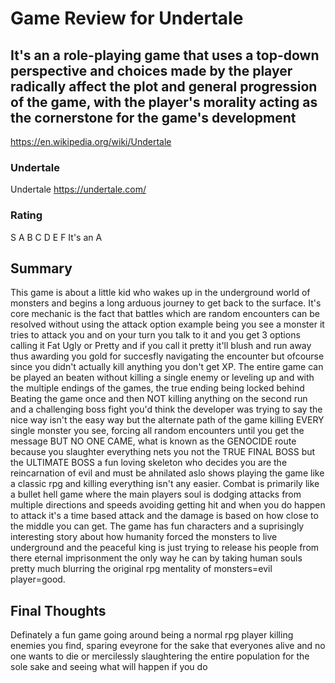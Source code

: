 # Game Review for Undertale

## It's an a role-playing game that uses a top-down perspective and choices made by the player radically affect the plot and general progression of the game, with the player's morality acting as the cornerstone for the game's development
https://en.wikipedia.org/wiki/Undertale

### Undertale
Undertale https://undertale.com/

### Rating
S A B C D E F It's an A

## Summary
This game is about a little kid who wakes up in the underground world of monsters and begins a long arduous journey to get back to the surface. It's core mechanic is the fact that battles which are random encounters can be resolved without using the attack option example being you see a monster it tries to attack you and on your turn you talk to it and you get 3 options calling it Fat Ugly or Pretty and if you call it pretty it'll blush and run away thus awarding you gold for succesfly navigating the encounter but ofcourse since you didn't actually kill anything you don't get XP. The entire game can be played an beaten without killing a single enemy or leveling up and with the multiple endings of the games, the true ending being locked behind Beating the game once and then NOT killing anything on the second run and a challenging boss fight you'd think the developer was trying to say the nice way isn't the easy way but the alternate path of the game killing EVERY single monster you see, forcing all random encounters until you get the message BUT NO ONE CAME, what is known as the GENOCIDE route because you slaughter everything nets you not the TRUE FINAL BOSS but the ULTIMATE BOSS a fun loving skeleton who decides you are the reincarnation of evil and must be ahnilated aslo shows playing the game like a classic rpg and killing everything isn't any easier. Combat is primarily like a bullet hell game where the main players soul is dodging attacks from multiple directions and speeds avoiding getting hit and when you do happen to attack it's a time based attack and the damage is based on how close to the middle you can get. The game has fun characters and a suprisingly interesting story about how humanity forced the monsters to live underground and the peaceful king is just trying to release his people from there eternal imprisonment the only way he can by taking human souls pretty much blurring the original rpg mentality of monsters=evil player=good.

## Final Thoughts
Definately a fun game going around being a normal rpg player killing enemies you find, sparing eveyrone for the sake that everyones alive and no one wants to die or mercilessly slaughtering the entire population for the sole sake and seeing what will happen if you do
